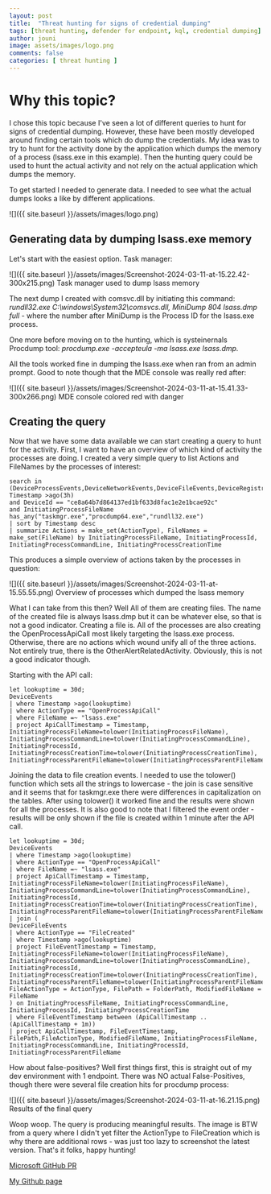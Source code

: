 ```yaml
---
layout: post
title:  "Threat hunting for signs of credential dumping"
tags: [threat hunting, defender for endpoint, kql, credential dumping]
author: jouni
image: assets/images/logo.png
comments: false
categories: [ threat hunting ]
---
```


Why this topic?
===============

I chose this topic because I've seen a lot of different queries to hunt for signs of credential dumping. However, these have been mostly developed around finding certain tools which do dump the credentials. My idea was to try to hunt for the activity done by the application which dumps the memory of a process (lsass.exe in this example). Then the hunting query could be used to hunt the actual activity and not rely on the actual application which dumps the memory.

To get started I needed to generate data. I needed to see what the actual dumps looks a like by different applications.

![]({{ site.baseurl }}/assets/images/logo.png)

Generating data by dumping lsass.exe memory
-------------------------------------------

Let's start with the easiest option. Task manager:

![]({{ site.baseurl }}/assets/images/Screenshot-2024-03-11-at-15.22.42-300x215.png)
Task manager used to dump lsass memory

The next dump I created with comsvc.dll by initiating this command: _rundll32.exe C:\\windows\\System32\\comsvcs.dll, MiniDump 804 lsass.dmp full_ \- where the number after MiniDump is the Process ID for the lsass.exe process.

One more before moving on to the hunting, which is systeinernals Procdump tool: _procdump.exe_ _\-accepteula -ma lsass.exe lsass.dmp._

All the tools worked fine in dumping the lsass.exe when ran from an admin prompt. Good to note though that the MDE console was really red after:

![]({{ site.baseurl }}/assets/images/Screenshot-2024-03-11-at-15.41.33-300x266.png)
MDE console colored red with danger 

Creating the query
------------------

Now that we have some data available we can start creating a query to hunt for the activity. First, I want to have an overview of which kind of activity the processes are doing. I created a very simple query to list Actions and FileNames by the processes of interest:

    search in (DeviceProcessEvents,DeviceNetworkEvents,DeviceFileEvents,DeviceRegistryEvents,DeviceLogonEvents,DeviceImageLoadEvents,DeviceEvents)
    Timestamp >ago(3h)
    and DeviceId == "ce8a64b7d864137ed1bf633d8fac1e2e1bcae92c"
    and InitiatingProcessFileName has_any("taskmgr.exe","procdump64.exe","rundll32.exe")
    | sort by Timestamp desc
    | summarize Actions = make_set(ActionType), FileNames = make_set(FileName) by InitiatingProcessFileName, InitiatingProcessId, InitiatingProcessCommandLine, InitiatingProcessCreationTime
    

This produces a simple overview of actions taken by the processes in question:

![]({{ site.baseurl }}/assets/images/Screenshot-2024-03-11-at-15.55.55.png)
Overview of processes which dumped the lsass memory

What I can take from this then? Well All of them are creating files. The name of the created file is always lsass.dmp but it can be whatever else, so that is not a good indicator. Creating a file is. All of the processes are also creating the OpenProcessApiCall most likely targeting the lsass.exe process. Otherwise, there are no actions which wound unify all of the three actions. Not entirely true, there is the OtherAlertRelatedActivity. Obviously, this is not a good indicator though.

Starting with the API call:

    let lookuptime = 30d;
    DeviceEvents
    | where Timestamp >ago(lookuptime)
    | where ActionType == "OpenProcessApiCall"
    | where FileName =~ "lsass.exe"
    | project ApiCallTimestamp = Timestamp, InitiatingProcessFileName=tolower(InitiatingProcessFileName), InitiatingProcessCommandLine=tolower(InitiatingProcessCommandLine), InitiatingProcessId, InitiatingProcessCreationTime=tolower(InitiatingProcessCreationTime), InitiatingProcessParentFileName=tolower(InitiatingProcessParentFileName)
    

Joining the data to file creation events. I needed to use the tolower() function which sets all the strings to lowercase - the join is case sensitive and it seems that for taskmgr.exe there were differences in capitalization on the tables. After using tolower() it worked fine and the results were shown for all the processes. It is also good to note that I filtered the event order - results will be only shown if the file is created within 1 minute after the API call.

    let lookuptime = 30d;
    DeviceEvents
    | where Timestamp >ago(lookuptime)
    | where ActionType == "OpenProcessApiCall"
    | where FileName =~ "lsass.exe"
    | project ApiCallTimestamp = Timestamp, InitiatingProcessFileName=tolower(InitiatingProcessFileName), InitiatingProcessCommandLine=tolower(InitiatingProcessCommandLine), InitiatingProcessId, InitiatingProcessCreationTime=tolower(InitiatingProcessCreationTime), InitiatingProcessParentFileName=tolower(InitiatingProcessParentFileName)
    | join (
    DeviceFileEvents
    | where ActionType == "FileCreated"
    | where Timestamp >ago(lookuptime)
    | project FileEventTimestamp = Timestamp, InitiatingProcessFileName=tolower(InitiatingProcessFileName), InitiatingProcessCommandLine=tolower(InitiatingProcessCommandLine), InitiatingProcessId, InitiatingProcessCreationTime=tolower(InitiatingProcessCreationTime), InitiatingProcessParentFileName=tolower(InitiatingProcessParentFileName), FileActionType = ActionType, FilePath = FolderPath, ModifiedFileName = FileName
    ) on InitiatingProcessFileName, InitiatingProcessCommandLine, InitiatingProcessId, InitiatingProcessCreationTime
    | where FileEventTimestamp between (ApiCallTimestamp .. (ApiCallTimestamp + 1m))
    | project ApiCallTimestamp, FileEventTimestamp, FilePath,FileActionType, ModifiedFileName, InitiatingProcessFileName, InitiatingProcessCommandLine, InitiatingProcessId, InitiatingProcessParentFileName
    

How about false-positives? Well first things first, this is straight out of my dev environment with 1 endpoint. There was NO actual False-Positives, though there were several file creation hits for procdump process:

![]({{ site.baseurl }}/assets/images/Screenshot-2024-03-11-at-16.21.15.png)
Results of the final query

Woop woop. The query is producing meaningful results. The image is BTW from a query where I didn't yet filter the ActionType to FileCreation which is why there are additional rows - was just too lazy to screenshot the latest version. That's it folks, happy hunting!

[Microsoft GitHub PR](https://github.com/Azure/Azure-Sentinel/pull/10121)

[My Github page](https://github.com/JouniMi/Threathunt.blog/blob/main/lsass-memory-dumping)